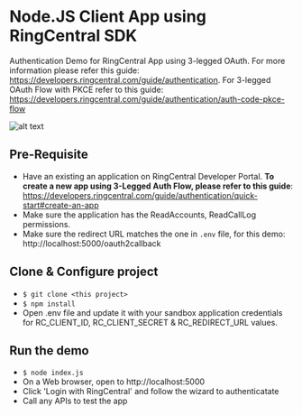 # Node.JS Client App using RingCentral SDK

Authentication Demo for RingCentral App using 3-legged OAuth. For more information please refer this guide: https://developers.ringcentral.com/guide/authentication. For 3-legged OAuth Flow with PKCE refer to this guide: https://developers.ringcentral.com/guide/authentication/auth-code-pkce-flow

![alt text](https://netstorage.ringcentral.com/dpw/guide/images/oauth-auth-token-flow.png?v=2022-03-04![image](https://user-images.githubusercontent.com/395039/160492497-d0058fa4-59d9-49ac-8f9e-4e8a4e1aa1b7.png))


## Pre-Requisite

- Have an existing an application on RingCentral Developer Portal. **To create a new app using 3-Legged Auth Flow, please refer to this guide**: https://developers.ringcentral.com/guide/authentication/quick-start#create-an-app
- Make sure the application has the ReadAccounts, ReadCallLog permissions.
- Make sure the redirect URL matches the one  in `.env` file, for this demo: http://localhost:5000/oauth2callback

## Clone & Configure project 

- ```$ git clone <this project> ```
- ```$ npm install```
- Open .env file and update it with your sandbox application credentials for RC_CLIENT_ID, RC_CLIENT_SECRET & RC_REDIRECT_URL values.


## Run the demo

- ```$ node index.js```
- On a Web browser, open to http://localhost:5000 
- Click 'Login with RingCentral' and follow the wizard to authenticatate
- Call any APIs to test the app


